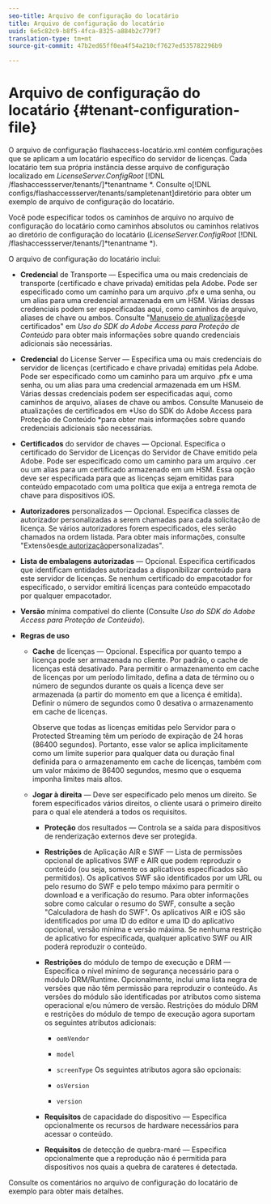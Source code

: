 ```yaml
---
seo-title: Arquivo de configuração do locatário
title: Arquivo de configuração do locatário
uuid: 6e5c82c9-b8f5-4fca-8325-a884b2c779f7
translation-type: tm+mt
source-git-commit: 47b2ed65ff0ea4f54a210cf7627ed535782296b9

---
```



# Arquivo de configuração do locatário {#tenant-configuration-file}

O arquivo de configuração flashaccess-locatário.xml contém configurações que se aplicam a um locatário específico do servidor de licenças. Cada locatário tem sua própria instância desse arquivo de configuração localizado em *LicenseServer.ConfigRoot* [!DNL /flashaccessserver/tenants/]*tenantname *. Consulte o[!DNL configs/flashaccessserver/tenants/sampletenant]diretório para obter um exemplo de arquivo de configuração do locatário.

Você pode especificar todos os caminhos de arquivo no arquivo de configuração do locatário como caminhos absolutos ou caminhos relativos ao diretório de configuração do locatário (*LicenseServer.ConfigRoot* [!DNL /flashaccessserver/tenants/]*tenantname *).

O arquivo de configuração do locatário inclui:

* **Credencial** de Transporte — Especifica uma ou mais credenciais de transporte (certificado e chave privada) emitidas pela Adobe. Pode ser especificado como um caminho para um arquivo .pfx e uma senha, ou um alias para uma credencial armazenada em um HSM. Várias dessas credenciais podem ser especificadas aqui, como caminhos de arquivo, aliases de chave ou ambos. Consulte &quot;[Manuseio de atualizações](../../aaxs-protecting-content/content-implementing-the-license-server/content-handling-cert-updates.md)de certificados&quot; em *Uso do SDK do Adobe Access para Proteção de Conteúdo* para obter mais informações sobre quando credenciais adicionais são necessárias.
* **Credencial** do License Server — Especifica uma ou mais credenciais do servidor de licenças (certificado e chave privada) emitidas pela Adobe. Pode ser especificado como um caminho para um arquivo .pfx e uma senha, ou um alias para uma credencial armazenada em um HSM. Várias dessas credenciais podem ser especificadas aqui, como caminhos de arquivo, aliases de chave ou ambos. Consulte Manuseio de atualizações de certificados em *Uso do SDK do Adobe Access para Proteção de Conteúdo *para obter mais informações sobre quando credenciais adicionais são necessárias.
* **Certificados** do servidor de chaves — Opcional. Especifica o certificado do Servidor de Licenças do Servidor de Chave emitido pela Adobe. Pode ser especificado como um caminho para um arquivo .cer ou um alias para um certificado armazenado em um HSM. Essa opção deve ser especificada para que as licenças sejam emitidas para conteúdo empacotado com uma política que exija a entrega remota de chave para dispositivos iOS.
* **Autorizadores** personalizados — Opcional. Especifica classes de autorizador personalizadas a serem chamadas para cada solicitação de licença. Se vários autorizadores forem especificados, eles serão chamados na ordem listada. Para obter mais informações, consulte &quot;Extensões[de autorização](../../aaxs-protected-streaming/custom-authorization-extensions.md)personalizadas&quot;.
* **Lista de embalagens autorizadas** — Opcional. Especifica certificados que identificam entidades autorizadas a disponibilizar conteúdo para este servidor de licenças. Se nenhum certificado do empacotador for especificado, o servidor emitirá licenças para conteúdo empacotado por qualquer empacotador.
* **Versão** mínima compatível do cliente (Consulte *Uso do SDK do Adobe Access para Proteção de Conteúdo*).
* **Regras de uso**

   * **Cache** de licenças — Opcional. Especifica por quanto tempo a licença pode ser armazenada no cliente. Por padrão, o cache de licenças está desativado. Para permitir o armazenamento em cache de licenças por um período limitado, defina a data de término ou o número de segundos durante os quais a licença deve ser armazenada (a partir do momento em que a licença é emitida). Definir o número de segundos como 0 desativa o armazenamento em cache de licenças.

      Observe que todas as licenças emitidas pelo Servidor para o Protected Streaming têm um período de expiração de 24 horas (86400 segundos). Portanto, esse valor se aplica implicitamente como um limite superior para qualquer data ou duração final definida para o armazenamento em cache de licenças, também com um valor máximo de 86400 segundos, mesmo que o esquema imponha limites mais altos.

   * **Jogar à direita** — Deve ser especificado pelo menos um direito. Se forem especificados vários direitos, o cliente usará o primeiro direito para o qual ele atenderá a todos os requisitos.

      * **Proteção** dos resultados — Controla se a saída para dispositivos de renderização externos deve ser protegida.
      * **Restrições** de Aplicação AIR e SWF — Lista de permissões opcional de aplicativos SWF e AIR que podem reproduzir o conteúdo (ou seja, somente os aplicativos especificados são permitidos). Os aplicativos SWF são identificados por um URL ou pelo resumo do SWF e pelo tempo máximo para permitir o download e a verificação do resumo. Para obter informações sobre como calcular o resumo do SWF, consulte a seção &quot;Calculadora de hash do SWF&quot;. Os aplicativos AIR e iOS são identificados por uma ID do editor e uma ID do aplicativo opcional, versão mínima e versão máxima. Se nenhuma restrição de aplicativo for especificada, qualquer aplicativo SWF ou AIR poderá reproduzir o conteúdo.
      * **Restrições** do módulo de tempo de execução e DRM — Especifica o nível mínimo de segurança necessário para o módulo DRM/Runtime. Opcionalmente, inclui uma lista negra de versões que não têm permissão para reproduzir o conteúdo. As versões do módulo são identificadas por atributos como sistema operacional e/ou número de versão. Restrições do módulo DRM e restrições do módulo de tempo de execução agora suportam os seguintes atributos adicionais:

         * `oemVendor`
         * `model`
         * `screenType`
         Os seguintes atributos agora são opcionais:

         * `osVersion`
         * `version`
      * **Requisitos** de capacidade do dispositivo — Especifica opcionalmente os recursos de hardware necessários para acessar o conteúdo.
      * **Requisitos** de detecção de quebra-maré — Especifica opcionalmente que a reprodução não é permitida para dispositivos nos quais a quebra de carateres é detectada.



Consulte os comentários no arquivo de configuração do locatário de exemplo para obter mais detalhes.
